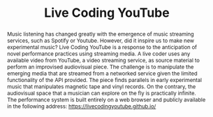 ---
title: "Live Coding YouTube"
abstract: "Music listening has changed greatly with the emergence of music streaming services, such as Spotify or Youtube. However, did it inspire us to make new experimental music? Live Coding YouTube is a response to the anticipation of novel performance practices using streaming media. A live coder uses any available video from YouTube, a video streaming service, as source material to perform an improvised audiovisual piece. The challenge is to manipulate the emerging media that are streamed from a networked service given the limited functionality of the API provided. The piece finds parallels in early experimental music that manipulates magnetic tape and vinyl records. On the contrary, the audiovisual space that a musician can explore on the fly is practically infinite. The performance system is built entirely on a web browser and publicly available in the following address: https://livecodingyoutube.github.io/"
tags: year2017
---